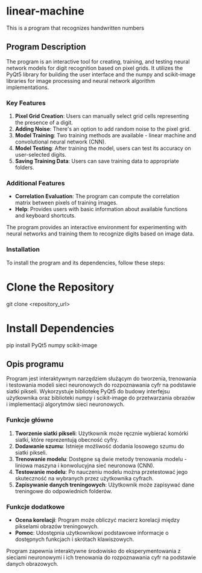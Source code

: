 # linear-machine
This is a program that recognizes handwritten numbers

## Program Description

The program is an interactive tool for creating, training, and testing neural network models for digit recognition based on pixel grids. It utilizes the PyQt5 library for building the user interface and the numpy and scikit-image libraries for image processing and neural network algorithm implementations.

### Key Features

1. **Pixel Grid Creation**: Users can manually select grid cells representing the presence of a digit.
2. **Adding Noise**: There's an option to add random noise to the pixel grid.
3. **Model Training**: Two training methods are available - linear machine and convolutional neural network (CNN).
4. **Model Testing**: After training the model, users can test its accuracy on user-selected digits.
5. **Saving Training Data**: Users can save training data to appropriate folders.

### Additional Features

- **Correlation Evaluation**: The program can compute the correlation matrix between pixels of training images.
- **Help**: Provides users with basic information about available functions and keyboard shortcuts.

The program provides an interactive environment for experimenting with neural networks and training them to recognize digits based on image data.

### Installation

To install the program and its dependencies, follow these steps:

# Clone the Repository
git clone <repository_url>

# Install Dependencies
pip install PyQt5 numpy scikit-image

## Opis programu

Program jest interaktywnym narzędziem służącym do tworzenia, trenowania i testowania modeli sieci neuronowych do rozpoznawania cyfr na podstawie siatki pikseli. Wykorzystuje bibliotekę PyQt5 do budowy interfejsu użytkownika oraz biblioteki numpy i scikit-image do przetwarzania obrazów i implementacji algorytmów sieci neuronowych.

### Funkcje główne

1. **Tworzenie siatki pikseli**: Użytkownik może ręcznie wybierać komórki siatki, które reprezentują obecność cyfry.
2. **Dodawanie szumu**: Istnieje możliwość dodania losowego szumu do siatki pikseli.
3. **Trenowanie modelu**: Dostępne są dwie metody trenowania modelu - liniowa maszyna i konwolucyjna sieć neuronowa (CNN).
4. **Testowanie modelu**: Po nauczeniu modelu można przetestować jego skuteczność na wybranych przez użytkownika cyfrach.
5. **Zapisywanie danych treningowych**: Użytkownik może zapisywać dane treningowe do odpowiednich folderów.

### Funkcje dodatkowe

- **Ocena korelacji**: Program może obliczyć macierz korelacji między pikselami obrazów treningowych.
- **Pomoc**: Udostępnia użytkownikowi podstawowe informacje o dostępnych funkcjach i skrótach klawiszowych.

Program zapewnia interaktywne środowisko do eksperymentowania z sieciami neuronowymi i ich trenowania do rozpoznawania cyfr na podstawie danych obrazowych.

